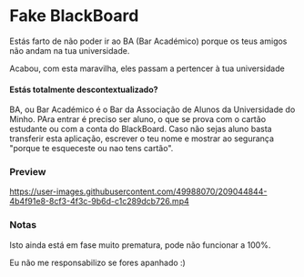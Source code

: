 # Fake BlackBoard

Estás farto de não poder ir ao BA (Bar Académico) porque os teus amigos não andam na tua universidade.

Acabou, com esta maravilha, eles passam a pertencer à tua universidade

#### Estás totalmente descontextualizado?

BA, ou Bar Académico é o Bar da Associação de Alunos da Universidade do Minho. PAra entrar é preciso ser aluno, o que se prova com o cartão estudante ou com a conta do BlackBoard.
Caso não sejas aluno basta transferir esta aplicação, escrever o teu nome e mostrar ao segurança "porque te esqueceste ou nao tens cartão".

### Preview

https://user-images.githubusercontent.com/49988070/209044844-4b4f91e8-8cf3-4f3c-9b6d-c1c289dcb726.mp4

### Notas

Isto ainda está em fase muito prematura, pode não funcionar a 100%.

Eu não me responsabilizo se fores apanhado :)
